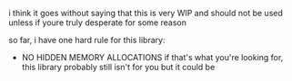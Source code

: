 i think it goes without saying that this is very WIP and should not be used unless if youre truly desperate for some reason

so far, i have one hard rule for this library:
  - NO HIDDEN MEMORY ALLOCATIONS
if that's what you're looking for, this library probably still isn't for you but it could be
